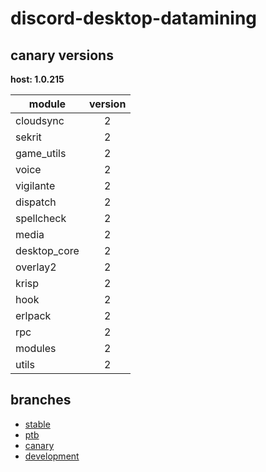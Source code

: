 # discord-desktop-datamining

## canary versions

**host: 1.0.215**

| module | version |
| ------ | :-----: |
| cloudsync | 2 |
| sekrit | 2 |
| game_utils | 2 |
| voice | 2 |
| vigilante | 2 |
| dispatch | 2 |
| spellcheck | 2 |
| media | 2 |
| desktop_core | 2 |
| overlay2 | 2 |
| krisp | 2 |
| hook | 2 |
| erlpack | 2 |
| rpc | 2 |
| modules | 2 |
| utils | 2 |

## branches

- [stable](https://github.com/OpenAsar/discord-desktop-datamining/tree/stable)
- [ptb](https://github.com/OpenAsar/discord-desktop-datamining/tree/ptb)
- [canary](https://github.com/OpenAsar/discord-desktop-datamining/tree/canary)
- [development](https://github.com/OpenAsar/discord-desktop-datamining/tree/development)